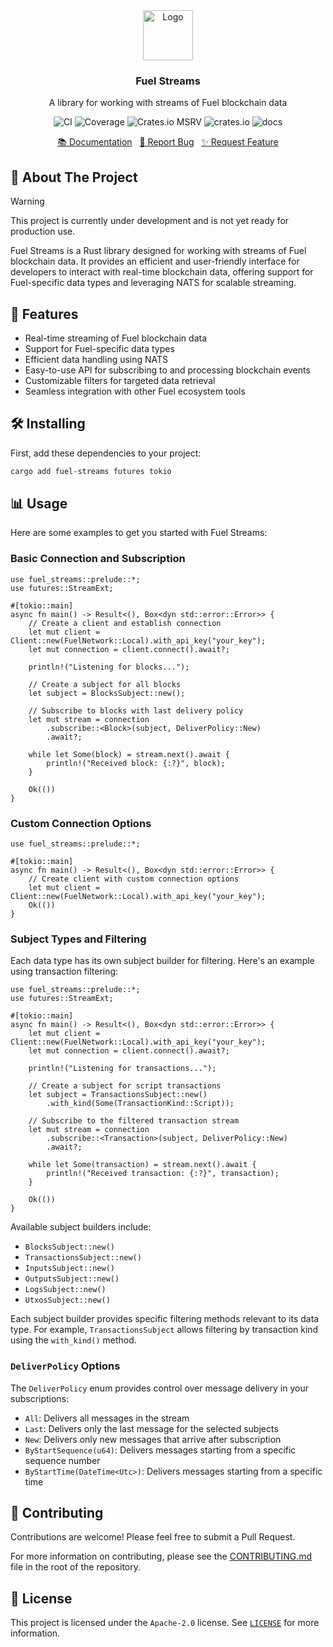 <div align="center">
    <a href="https://github.com/fuellabs/data-systems">
        <img src="https://global.discourse-cdn.com/business6/uploads/fuel/original/2X/5/57d5a345cc15a64b636e0d56e042857f8a0e80b1.png" alt="Logo" width="80" height="80">
    </a>
    <h3 align="center">Fuel Streams</h3>
    <p align="center">
        A library for working with streams of Fuel blockchain data
    </p>
    <p align="center">
        <a href="https://github.com/FuelLabs/data-systems/actions/workflows/ci.yaml" style="text-decoration: none;">
            <img src="https://github.com/FuelLabs/data-systems/actions/workflows/ci.yaml/badge.svg?branch=main" alt="CI">
        </a>
        <a href="https://codecov.io/gh/FuelLabs/data-systems" style="text-decoration: none;">
            <img src="https://codecov.io/gh/FuelLabs/data-systems/graph/badge.svg?token=1zna00scwj" alt="Coverage">
        </a>
        <a href="https://crates.io/crates/fuel-streams" style="text-decoration: none;">
            <img alt="Crates.io MSRV" src="https://img.shields.io/crates/msrv/fuel-streams">
        </a>
        <a href="https://crates.io/crates/fuel-streams" style="text-decoration: none;">
            <img src="https://img.shields.io/crates/v/fuel-streams?label=latest" alt="crates.io">
        </a>
        <a href="https://docs.rs/fuel-streams/" style="text-decoration: none;">
            <img src="https://docs.rs/fuel-streams/badge.svg" alt="docs">
        </a>
    </p>
    <p align="center">
        <a href="https://docs.rs/fuel-streams">📚 Documentation</a>
        <span>&nbsp;</span>
        <a href="https://github.com/fuellabs/data-systems/issues/new?labels=bug&template=bug-report---.md">🐛 Report Bug</a>
        <span>&nbsp;</span>
        <a href="https://github.com/fuellabs/data-systems/issues/new?labels=enhancement&template=feature-request---.md">✨ Request Feature</a>
    </p>
</div>

## 📝 About The Project

> [!WARNING]
> This project is currently under development and is not yet ready for production use.

Fuel Streams is a Rust library designed for working with streams of Fuel blockchain data. It provides an efficient and user-friendly interface for developers to interact with real-time blockchain data, offering support for Fuel-specific data types and leveraging NATS for scalable streaming.

## 🚀 Features

- Real-time streaming of Fuel blockchain data
- Support for Fuel-specific data types
- Efficient data handling using NATS
- Easy-to-use API for subscribing to and processing blockchain events
- Customizable filters for targeted data retrieval
- Seamless integration with other Fuel ecosystem tools

## 🛠️ Installing

First, add these dependencies to your project:

```sh
cargo add fuel-streams futures tokio
```

## 📊 Usage

Here are some examples to get you started with Fuel Streams:

### Basic Connection and Subscription

```rust,no_run
use fuel_streams::prelude::*;
use futures::StreamExt;

#[tokio::main]
async fn main() -> Result<(), Box<dyn std::error::Error>> {
    // Create a client and establish connection
    let mut client = Client::new(FuelNetwork::Local).with_api_key("your_key");
    let mut connection = client.connect().await?;

    println!("Listening for blocks...");

    // Create a subject for all blocks
    let subject = BlocksSubject::new();

    // Subscribe to blocks with last delivery policy
    let mut stream = connection
        .subscribe::<Block>(subject, DeliverPolicy::New)
        .await?;

    while let Some(block) = stream.next().await {
        println!("Received block: {:?}", block);
    }

    Ok(())
}
```

### Custom Connection Options

```rust,no_run
use fuel_streams::prelude::*;

#[tokio::main]
async fn main() -> Result<(), Box<dyn std::error::Error>> {
    // Create client with custom connection options
    let mut client = Client::new(FuelNetwork::Local).with_api_key("your_key");
    Ok(())
}
```

### Subject Types and Filtering

Each data type has its own subject builder for filtering. Here's an example using transaction filtering:

```rust,no_run
use fuel_streams::prelude::*;
use futures::StreamExt;

#[tokio::main]
async fn main() -> Result<(), Box<dyn std::error::Error>> {
    let mut client = Client::new(FuelNetwork::Local).with_api_key("your_key");
    let mut connection = client.connect().await?;

    println!("Listening for transactions...");

    // Create a subject for script transactions
    let subject = TransactionsSubject::new()
        .with_kind(Some(TransactionKind::Script));

    // Subscribe to the filtered transaction stream
    let mut stream = connection
        .subscribe::<Transaction>(subject, DeliverPolicy::New)
        .await?;

    while let Some(transaction) = stream.next().await {
        println!("Received transaction: {:?}", transaction);
    }

    Ok(())
}
```

Available subject builders include:

- `BlocksSubject::new()`
- `TransactionsSubject::new()`
- `InputsSubject::new()`
- `OutputsSubject::new()`
- `LogsSubject::new()`
- `UtxosSubject::new()`

Each subject builder provides specific filtering methods relevant to its data type. For example, `TransactionsSubject` allows filtering by transaction kind using the `with_kind()` method.

### `DeliverPolicy` Options

The `DeliverPolicy` enum provides control over message delivery in your subscriptions:

- `All`: Delivers all messages in the stream
- `Last`: Delivers only the last message for the selected subjects
- `New`: Delivers only new messages that arrive after subscription
- `ByStartSequence(u64)`: Delivers messages starting from a specific sequence number
- `ByStartTime(DateTime<Utc>)`: Delivers messages starting from a specific time

## 🤝 Contributing

Contributions are welcome! Please feel free to submit a Pull Request.

For more information on contributing, please see the [CONTRIBUTING.md](../../CONTRIBUTING.md) file in the root of the repository.

## 📜 License

This project is licensed under the `Apache-2.0` license. See [`LICENSE`](../../LICENSE) for more information.
